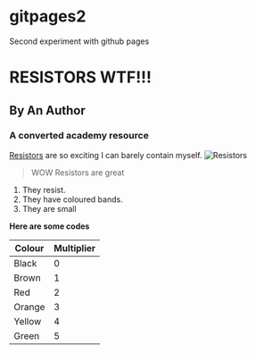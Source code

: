 # gitpages2
Second experiment with github pages

# RESISTORS WTF!!!  
## By An Author  
### A converted academy resource

[Resistors](http://en.wikipedia.org/wiki/Resistor) are so exciting I can barely contain myself.
![Resistors](http://upload.wikimedia.org/wikipedia/commons/e/e6/Resistor.jpg "A resistor")

> WOW Resistors are great

1. They resist.
2. They have coloured bands.
3. They are small

**Here are some codes**

|Colour|Multiplier|
|------|----------|
|Black |0         |
|Brown |1         |  
|Red   |2         |
|Orange|3         |
|Yellow|4 |
|Green|5|

